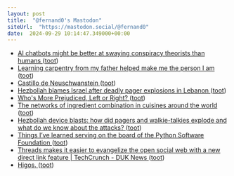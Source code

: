```yaml
---
layout: post
title:  "@fernand0's Mastodon"
siteUrl:  "https://mastodon.social/@fernand0"
date:  2024-09-29 10:14:47.349000+00:00
---
```

*  [AI chatbots might be better at swaying conspiracy theorists than humans ](https://arstechnica.com/science/2024/09/study-conversations-with-ai-chatbots-can-reduce-belief-in-conspiracy-theories) ([toot](https://mastodon.social/@fernand0/113220313897113880))
*  [Learning carpentry from my father helped make me the person I am ](https://www.theguardian.com/lifeandstyle/2024/sep/15/learning-carpentry-from-my-father-helped-make-me-the-person-i-a) ([toot](https://mastodon.social/@fernand0/113220127322898374))
*  [Castillo de Neuschwanstein ](https://www.flickr.com/photos/fernand0/53992811277) ([toot](https://mastodon.social/@fernand0/113219904007407686))
*  [Hezbollah blames Israel after deadly pager explosions in Lebanon ](https://www.bbc.com/news/articles/cd7xnelvpep) ([toot](https://mastodon.social/@fernand0/113219857770655551))
*  [Who's More Prejudiced, Left or Right? ](https://www.stevestewartwilliams.com/p/whos-more-prejudiced-left-or-righ) ([toot](https://mastodon.social/@fernand0/113219698446410439))
*  [The networks of ingredient combination in cuisines around the world ](https://comdig.unam.mx/2024/09/15/the-networks-of-ingredient-combination-in-cuisines-around-the-world) ([toot](https://mastodon.social/@fernand0/113218898000101040))
*  [Hezbollah device blasts: how did pagers and walkie-talkies explode and what do we know about the attacks? ](https://www.theguardian.com/world/2024/sep/18/hezbollah-pagers-what-do-we-know-about-how-the-attack-happene) ([toot](https://mastodon.social/@fernand0/113218149037181449))
*  [Things I’ve learned serving on the board of the Python Software Foundation ](https://simonwillison.net/2024/Sep/18/board-of-the-python-software-foundation) ([toot](https://mastodon.social/@fernand0/113216255197891992))
*  [Threads makes it easier to evangelize the open social web with a new direct link feature \| TechCrunch - DUK News  ](https://dailyuknews.com/tech/threads-makes-it-easier-to-evangelize-the-open-social-web-with-a-new-direct-link-feature-techcrunch/) ([toot](https://mastodon.social/@fernand0/113216136303509763))
*  [Higos. ](https://avecesunafoto.wordpress.com/2024/09/28/higos) ([toot](https://mastodon.social/@fernand0/113215973984975151))
